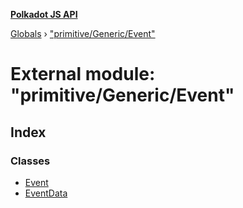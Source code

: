 **[Polkadot JS API](../README.md)**

[Globals](../globals.md) › [&quot;primitive/Generic/Event&quot;](_primitive_generic_event_.md)

# External module: "primitive/Generic/Event"

## Index

### Classes

* [Event](../classes/_primitive_generic_event_.event.md)
* [EventData](../classes/_primitive_generic_event_.eventdata.md)